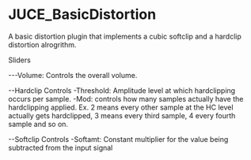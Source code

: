 # JUCE_BasicDistortion
A basic distortion plugin that implements a cubic softclip and a hardclip distortion alrogrithm.

Sliders

---Volume: Controls the overall volume.

--Hardclip Controls
  -Threshold: Amplitude level at which hardclipping occurs per sample.
  -Mod: controls how many samples actually have the hardclipping applied. Ex. 2 means every other sample at the HC level actually gets hardclipped, 3              means every third sample, 4 every fourth sample and so on. 
  
--Softclip Controls
  -Softamt: Constant multiplier for the value being subtracted from the input signal
